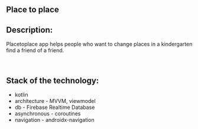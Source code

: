 ## Place to place

## Description:
<p>  
  Placetoplace app helps people who want to change places in a kindergarten find a friend of a friend.
</p>
</br>

## Stack of the technology:

- kotlin
- architecture - MVVM, viewmodel
- db - Firebase Realtime Database
- asynchronous - coroutines
- navigation - androidx-navigation
